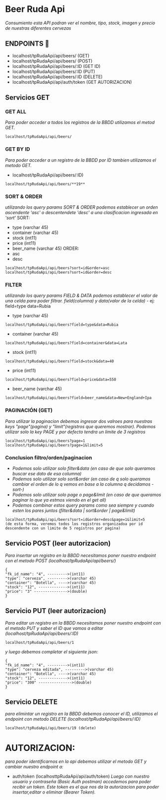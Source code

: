 # Beer Ruda Api

_Consumiento esta API podran ver el nombre, tipo, stock, imagen y precio de nuestras diferentes cervezas_

## ENDPOINTS 🚀

* localhost/tpRudaApi/api/beers/ (GET)
* localhost/tpRudaApi/api/beers/ (POST)
* localhost/tpRudaApi/api/beers/:ID (GET ID)
* localhost/tpRudaApi/api/beers/:ID (PUT)
* localhost/tpRudaApi/api/beers/:ID (DELETE)
* localhost/tpRudaApi/api/auth/token (GET AUTORIZACION)

## Servicios GET
### GET ALL
 _Para poder acceder a todos los registros de la BBDD utilizamos el metod GET._
```
localhost/tpRudaApi/api/beers/  
```
### GET BY ID
_Para poder acceder a un registro de la BBDD por ID tambien utilizamos el metodo GET._
* localhost/tpRudaApi/api/beers/:ID)
```
localhost/tpRudaApi/api/beers/**19**
```
### SORT & ORDER
_utilizando los query params SORT & ORDER podemos establecer un orden ascendente 'asc' o descentendete 'desc' a una clasificacion ingresada en 'sort'_
SORT:
* type (varchar 45)
* container (varchar 45)
* stock (int11)
* price (int11)
* beer_name (varchar 45)
ORDER:
* asc
* desc
```
localhost/tpRudaApi/api/beers?sort=id&order=asc
localhost/tpRudaApi/api/beers?sort=id&order=desc
```

### FILTER
_utilizando los query params FIELD & DATA podemos establecer el valor de una celda para poder filtrar. field(columna) y data(valor de la celda)_ - ej: field=type data=Rubia
       
* type (varchar 45) 
```
localhost/tpRudaApi/api/beers?field=type&data=Rubia
```
* container (varchar 45)
```
localhost/tpRudaApi/api/beers?field=container&data=Lata
```
* stock (int11) 
```
localhost/tpRudaApi/api/beers?field=stock&data=40
```
* price (int11) 
```
localhost/tpRudaApi/api/beers?field=price&data=550
```
* beer_name (varchar 45) 
```
localhost/tpRudaApi/api/beers?field=beer_name&data=New+England+Ipa
```
### PAGINACIÓN (GET)
_Para utilizar la paginacion debemos ingresar dos valroes para nuestras keys "page"(pagina) y "limit"(registros que queremos mostrar). Podemos utilizar solo la key PAGE y por defecto tendra un limite de 3 registros_   
```
localhost/tpRudaApi/api/beers?page=1
localhost/tpRudaApi/api/beers?page=1&limit=5    
```
### Conclusion filtro/orden/paginacion
* _Podemos solo utilizar solo filter&data (en caso de que solo queramos buscar ese dato de esa columna)_
* _Podemos solo utilizar solo sort&order (en caso de q solo queramos cambiar el orden de lo q vemos en base a la columna q decidamos -sort-)_
* _Podemos solo utilizar solo page o page&limit (en caso de que queramos paginar lo que ya estmos viendo en el get all)_
* _Podemos combinar estos query params como sea siempre y cuando esten los pares juntos (filter&data | sort&order | page&limit)_
```
localhost/tpRudaApi/api/beers?sort=id&order=desc&page=1&limit=5
(de esta forma, veremos todos los registros organizadoa por id descendente con un limite de 5 registros por pagina)
```
## Servicio POST (leer autorizacion)
_Para insertar un registro en la BBDD necesitamos poner nuestro endpoint con el metodo POST (localhost/tpRudaApi/api/beers/)_
``` 
{
"fk_id_name": "4", --------->(int11)           
"type": "cerveza", --------->(varchar 45)
"container": "Botella", ---->(varchar 45)
"stock": "12", ------------->(int11)
"price": "3" --------------->(double)
}
```
## Servicio PUT (leer autorizacion)
_Para editar un registro en la BBDD necesitamos poner nuestro endpoint con el metodo PUT y saber el ID que vamos a editar (localhost/tpRudaApi/api/beers/:ID)_
  ```
localhost/tpRudaApi/api/beers/1
  ```  
_y luego debemos completar el siguiente json:_
```   
{
"fk_id_name": "4", --------->(int11)           
"type": "cerveza editada", --------->(varchar 45)
"container": "Botella", ---->(varchar 45)
"stock": "12", ------------->(int11)
"price": "300" --------------->(double)
}
```
## Servicio DELETE
_para elimintar un registro en la BBDD debemos conocer el ID, utilizamos el endpoint con metodo DELETE (localhost/tpRudaApi/api/beers/:ID)_
```
localhost/tpRudaApi/api/beers/19 (delete)
```
# AUTORIZACION:
_para poder identificarnos en la api debemos utilizar el metodo GET y cambiar nuestro endpoint a:_
* auth/token (localhosttpRudaApi/api/auth/token) 
_Luego con nuestro usuario y contraseña (Basic Auth postman) accedemos para poder recibir un token._
_Este token es el que nos da la autorizacion para poder insertar,editar o eliminar (Bearer Token)._